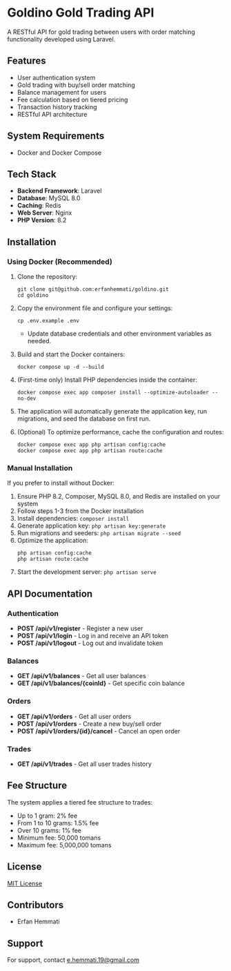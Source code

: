 # Goldino Gold Trading API

A RESTful API for gold trading between users with order matching functionality developed using Laravel.

## Features

- User authentication system
- Gold trading with buy/sell order matching
- Balance management for users
- Fee calculation based on tiered pricing
- Transaction history tracking
- RESTful API architecture

## System Requirements

- Docker and Docker Compose

## Tech Stack

- **Backend Framework**: Laravel 
- **Database**: MySQL 8.0
- **Caching**: Redis
- **Web Server**: Nginx
- **PHP Version**: 8.2

## Installation

### Using Docker (Recommended)

1. Clone the repository:
   ```
   git clone git@github.com:erfanhemmati/goldino.git
   cd goldino
   ```

2. Copy the environment file and configure your settings:
   ```
   cp .env.example .env
   ```
   - Update database credentials and other environment variables as needed.

3. Build and start the Docker containers:
   ```
   docker compose up -d --build
   ```

4. (First-time only) Install PHP dependencies inside the container:
   ```
   docker compose exec app composer install --optimize-autoloader --no-dev
   ```

5. The application will automatically generate the application key, run migrations, and seed the database on first run.

6. (Optional) To optimize performance, cache the configuration and routes:
   ```
   docker compose exec app php artisan config:cache
   docker compose exec app php artisan route:cache
   ```

### Manual Installation

If you prefer to install without Docker:

1. Ensure PHP 8.2, Composer, MySQL 8.0, and Redis are installed on your system
2. Follow steps 1-3 from the Docker installation
3. Install dependencies: `composer install`
4. Generate application key: `php artisan key:generate`
5. Run migrations and seeders: `php artisan migrate --seed`
6. Optimize the application:
   ```
   php artisan config:cache
   php artisan route:cache
   ```
7. Start the development server: `php artisan serve`

## API Documentation

### Authentication
- **POST /api/v1/register** - Register a new user
- **POST /api/v1/login** - Log in and receive an API token
- **POST /api/v1/logout** - Log out and invalidate token

### Balances
- **GET /api/v1/balances** - Get all user balances
- **GET /api/v1/balances/{coinId}** - Get specific coin balance

### Orders
- **GET /api/v1/orders** - Get all user orders
- **POST /api/v1/orders** - Create a new buy/sell order
- **POST /api/v1/orders/{id}/cancel** - Cancel an open order

### Trades
- **GET /api/v1/trades** - Get all user trades history

## Fee Structure

The system applies a tiered fee structure to trades:
- Up to 1 gram: 2% fee
- From 1 to 10 grams: 1.5% fee
- Over 10 grams: 1% fee
- Minimum fee: 50,000 tomans
- Maximum fee: 5,000,000 tomans

## License

[MIT License](LICENSE)

## Contributors

- Erfan Hemmati

## Support

For support, contact e.hemmati.19@gmail.com
